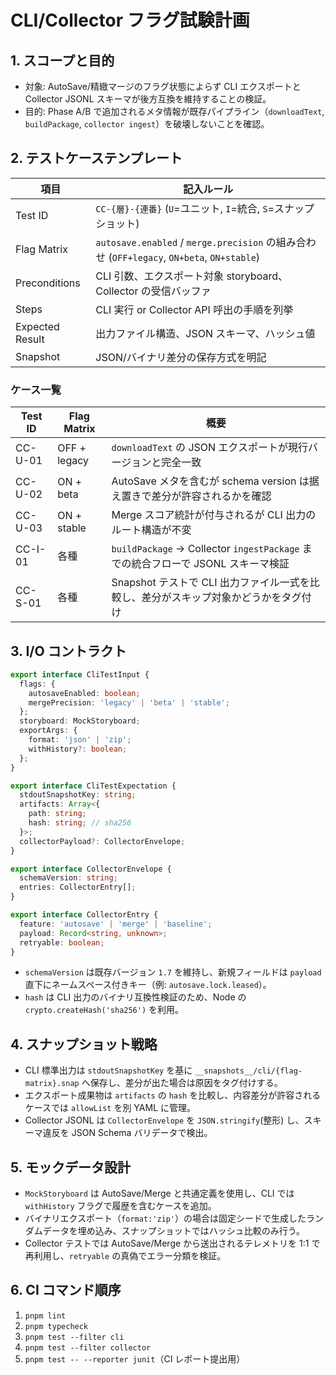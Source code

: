 # CLI/Collector フラグ試験計画

## 1. スコープと目的
- 対象: AutoSave/精緻マージのフラグ状態によらず CLI エクスポートと Collector JSONL スキーマが後方互換を維持することの検証。
- 目的: Phase A/B で追加されるメタ情報が既存パイプライン（`downloadText`, `buildPackage`, `collector ingest`）を破壊しないことを確認。

## 2. テストケーステンプレート
| 項目 | 記入ルール |
| --- | --- |
| Test ID | `CC-{層}-{連番}` (`U`=ユニット, `I`=統合, `S`=スナップショット) |
| Flag Matrix | `autosave.enabled` / `merge.precision` の組み合わせ (`OFF+legacy`, `ON+beta`, `ON+stable`) |
| Preconditions | CLI 引数、エクスポート対象 storyboard、Collector の受信バッファ |
| Steps | CLI 実行 or Collector API 呼出の手順を列挙 |
| Expected Result | 出力ファイル構造、JSON スキーマ、ハッシュ値 |
| Snapshot | JSON/バイナリ差分の保存方式を明記 |

### ケース一覧
| Test ID | Flag Matrix | 概要 |
| --- | --- | --- |
| CC-U-01 | OFF + legacy | `downloadText` の JSON エクスポートが現行バージョンと完全一致 |
| CC-U-02 | ON + beta | AutoSave メタを含むが schema version は据え置きで差分が許容されるかを確認 |
| CC-U-03 | ON + stable | Merge スコア統計が付与されるが CLI 出力のルート構造が不変 |
| CC-I-01 | 各種 | `buildPackage` → Collector `ingestPackage` までの統合フローで JSONL スキーマ検証 |
| CC-S-01 | 各種 | Snapshot テストで CLI 出力ファイル一式を比較し、差分がスキップ対象かどうかをタグ付け |

## 3. I/O コントラクト
```typescript
export interface CliTestInput {
  flags: {
    autosaveEnabled: boolean;
    mergePrecision: 'legacy' | 'beta' | 'stable';
  };
  storyboard: MockStoryboard;
  exportArgs: {
    format: 'json' | 'zip';
    withHistory?: boolean;
  };
}

export interface CliTestExpectation {
  stdoutSnapshotKey: string;
  artifacts: Array<{
    path: string;
    hash: string; // sha256
  }>;
  collectorPayload?: CollectorEnvelope;
}

export interface CollectorEnvelope {
  schemaVersion: string;
  entries: CollectorEntry[];
}

export interface CollectorEntry {
  feature: 'autosave' | 'merge' | 'baseline';
  payload: Record<string, unknown>;
  retryable: boolean;
}
```
- `schemaVersion` は既存バージョン `1.7` を維持し、新規フィールドは `payload` 直下にネームスペース付きキー（例: `autosave.lock.leased`）。
- `hash` は CLI 出力のバイナリ互換性検証のため、Node の `crypto.createHash('sha256')` を利用。

## 4. スナップショット戦略
- CLI 標準出力は `stdoutSnapshotKey` を基に `__snapshots__/cli/{flag-matrix}.snap` へ保存し、差分が出た場合は原因をタグ付けする。
- エクスポート成果物は `artifacts` の `hash` を比較し、内容差分が許容されるケースでは `allowList` を別 YAML に管理。
- Collector JSONL は `CollectorEnvelope` を `JSON.stringify`(整形) し、スキーマ違反を JSON Schema バリデータで検出。

## 5. モックデータ設計
- `MockStoryboard` は AutoSave/Merge と共通定義を使用し、CLI では `withHistory` フラグで履歴を含むケースを追加。
- バイナリエクスポート（`format:'zip'`）の場合は固定シードで生成したランダムデータを埋め込み、スナップショットではハッシュ比較のみ行う。
- Collector テストでは AutoSave/Merge から送出されるテレメトリを 1:1 で再利用し、`retryable` の真偽でエラー分類を検証。

## 6. CI コマンド順序
1. `pnpm lint`
2. `pnpm typecheck`
3. `pnpm test --filter cli`
4. `pnpm test --filter collector`
5. `pnpm test -- --reporter junit`（CI レポート提出用）
